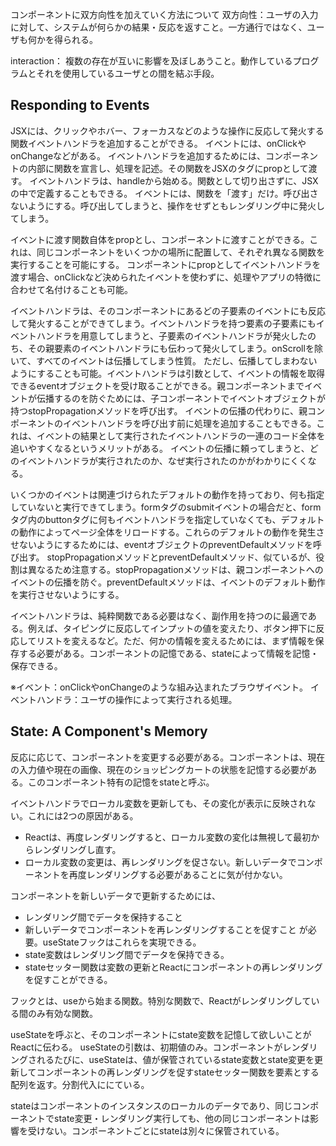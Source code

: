 コンポーネントに双方向性を加えていく方法について
双方向性：ユーザの入力に対して、システムが何らかの結果・反応を返すこと。一方通行ではなく、ユーザも何かを得られる。

interaction：
複数の存在が互いに影響を及ぼしあうこと。動作しているプログラムとそれを使用しているユーザとの間を結ぶ手段。

## Responding to Events
JSXには、クリックやホバー、フォーカスなどのような操作に反応して発火する関数イベントハンドラを追加することができる。
イベントには、onClickやonChangeなどがある。
イベントハンドラを追加するためには、コンポーネントの内部に関数を宣言し、処理を記述。その関数をJSXのタグにpropとして渡す。
イベントハンドラは、handleから始める。関数として切り出さずに、JSXの中で定義することもできる。
イベントには、関数を「渡す」だけ。呼び出さないようにする。呼び出してしまうと、操作をせずともレンダリング中に発火してしまう。

イベントに渡す関数自体をpropとし、コンポーネントに渡すことができる。これは、同じコンポーネントをいくつかの場所に配置して、それぞれ異なる関数を実行することを可能にする。
コンポーネントにpropとしてイベントハンドラを渡す場合、onClickなど決められたイベントを使わずに、処理やアプリの特徴に合わせて名付けることも可能。

イベントハンドラは、そのコンポーネントにあるどの子要素のイベントにも反応して発火することができてしまう。イベントハンドラを持つ要素の子要素にもイベントハンドラを用意してしまうと、子要素のイベントハンドラが発火したのち、その親要素のイベントハンドラにも伝わって発火してしまう。onScrollを除いて、すべてのイベントは伝播してしまう性質。
ただし、伝播してしまわないようにすることも可能。イベントハンドラは引数として、イベントの情報を取得できるeventオブジェクトを受け取ることができる。親コンポーネントまでイベントが伝播するのを防ぐためには、子コンポーネントでイベントオブジェクトが持つstopPropagationメソッドを呼び出す。
イベントの伝播の代わりに、親コンポーネントのイベントハンドラを呼び出す前に処理を追加することもできる。これは、イベントの結果として実行されたイベントハンドラの一連のコード全体を追いやすくなるというメリットがある。
イベントの伝播に頼ってしまうと、どのイベントハンドラが実行されたのか、なぜ実行されたのかがわかりにくくなる。

いくつかのイベントは関連づけられたデフォルトの動作を持っており、何も指定していないと実行できてしまう。formタグのsubmitイベントの場合だと、formタグ内のbuttonタグに何もイベントハンドラを指定していなくても、デフォルトの動作によってページ全体をリロードする。これらのデフォルトの動作を発生させないようにするためには、eventオブジェクトのpreventDefaultメソッドを呼び出す。
stopPropagationメソッドとpreventDefaultメソッド、似ているが、役割は異なるため注意する。stopPropagationメソッドは、親コンポーネントへのイベントの伝播を防ぐ。preventDefaultメソッドは、イベントのデフォルト動作を実行させないようにする。

イベントハンドラは、純粋関数である必要はなく、副作用を持つのに最適である。例えば、タイピングに反応してインプットの値を変えたり、ボタン押下に反応してリストを変えるなど。ただ、何かの情報を変えるためには、まず情報を保存する必要がある。コンポーネントの記憶である、stateによって情報を記憶・保存できる。

※イベント：onClickやonChangeのような組み込まれたブラウザイベント。
イベントハンドラ：ユーザの操作によって実行される処理。

## State: A Component's Memory
反応に応じて、コンポーネントを変更する必要がある。コンポーネントは、現在の入力値や現在の画像、現在のショッピングカートの状態を記憶する必要がある。このコンポーネント特有の記憶をstateと呼ぶ。

イベントハンドラでローカル変数を更新しても、その変化が表示に反映されない。これには2つの原因がある。
- Reactは、再度レンダリングすると、ローカル変数の変化は無視して最初からレンダリングし直す。
- ローカル変数の変更は、再レンダリングを促さない。新しいデータでコンポーネントを再度レンダリングする必要があることに気が付かない。

コンポーネントを新しいデータで更新するためには、
- レンダリング間でデータを保持すること
- 新しいデータでコンポーネントを再レンダリングすることを促すこと
が必要。useStateフックはこれらを実現できる。
- state変数はレンダリング間でデータを保持できる。
- stateセッター関数は変数の更新とReactにコンポーネントの再レンダリングを促すことができる。

フックとは、useから始まる関数。特別な関数で、Reactがレンダリングしている間のみ有効な関数。

useStateを呼ぶと、そのコンポーネントにstate変数を記憶して欲しいことがReactに伝わる。
useStateの引数は、初期値のみ。コンポーネントがレンダリングされるたびに、useStateは、値が保管されているstate変数とstate変更を更新してコンポーネントの再レンダリングを促すstateセッター関数を要素とする配列を返す。分割代入ににている。

stateはコンポーネントのインスタンスのローカルのデータであり、同じコンポーネントでstate変更・レンダリング実行しても、他の同じコンポーネントは影響を受けない。コンポーネントごとにstateは別々に保管されている。